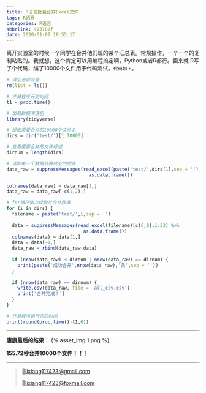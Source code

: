 ```yaml
---
title: R语言批量合并Excel文件
tags: R语言
categories: R语言
abbrlink: 923787f
date: 2020-01-07 18:55:17
---
```


离开实验室的时候一个同学在合并他们班的某个汇总表。常规操作，一个一个的复制粘贴的。我就想，这个肯定可以用编程搞定啊，Python或者R都行。回来就 R写了个代码，编了10000个文件用于代码测试。`代码如下`。

<!-- more -->

```R
# 清空当前变量
rm(list = ls())

# 计算程序开始时间
t1 = proc.time()

# 加载数据清洗包
library(tidyverse)

# 提取需要合并的10000个文件名
dirs = dir('test/')[1:10000]

# 查看需要合并的文件综述
dirnum = length(dirs)

# 读取第一个数据转换成空的例表
data_raw = suppressMessages(read_excel(paste('test/',dirs[1],sep = ''),sheet = '高校研究生学生信息录入')[c(6,8),1:23] %>%
                              as.data.frame())

colnames(data_raw) = data_raw[1,]
data_raw = data_raw[-c(1,2),]

# for循环依次读取并合并数据
for (i in dirs) {
  filename = paste('test/',i,sep = '')
  
  data = suppressMessages(read_excel(filename)[c(6,8),1:23] %>%
                            as.data.frame())
  colnames(data) = data[1,]
  data = data[-1,]
  data_raw = rbind(data_raw,data)
  
  if (nrow(data_raw) < dirnum | nrow(data_raw) == dirnum) {
    print(paste('成功合并',nrow(data_raw),'条',sep = ''))
  }
  
  if (nrow(data_raw) == dirnum) {
    write.csv(data_raw, file = 'all_csv.csv')
    print('合并完成！')
  }
}

# 计算程序运行完的时间
print(round(proc.time()-t1,6))

```
---
**康康最后的结果：**
{% asset_img 1.png %}

**155.72秒合并10000个文件！！！**

---

>💌lixiang117423@gmail.com
>
>💌lixiang117423@foxmail.com
